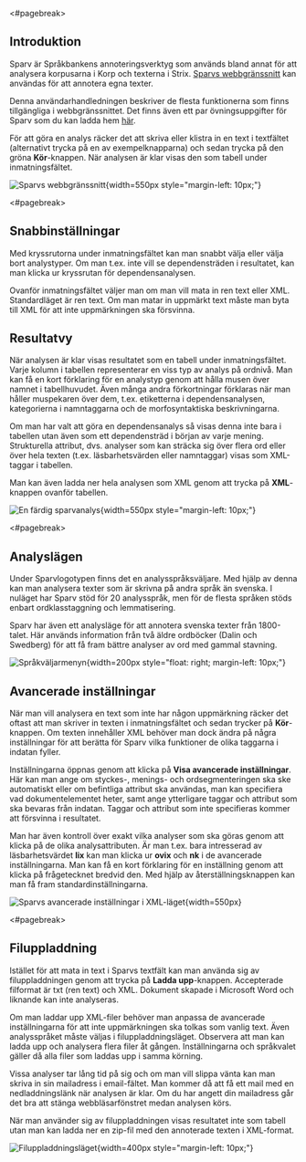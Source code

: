 
<#pagebreak>

## Introduktion

Sparv är Språkbankens annoteringsverktyg som används bland annat för att
analysera korpusarna i Korp och texterna i Strix. [Sparvs webbgränssnitt](https://spraakbanken.gu.se/sparv)  kan användas för att annotera egna texter.

Denna användarhandledningen beskriver de flesta funktionerna som finns
tillgängliga i webbgränssnittet. Det finns även ett par övningsuppgifter för
Sparv som du kan ladda hem
[här](https://github.com/spraakbanken/sparv-docs/raw/master/exercises/sparvovningar_hw2017.pdf).

För att göra en analys räcker det att skriva eller klistra in en text i
textfältet (alternativt trycka på en av exempelknapparna) och sedan trycka på
den gröna **Kör**-knappen. När analysen är klar visas den som tabell under
inmatningsfältet.

![Sparvs webbgränssnitt](https://github.com/spraakbanken/sparv-docs/raw/master/img/sparv_granssnitt.png){width=550px style="margin-left: 10px;"}

<#pagebreak>

## Snabbinställningar

Med kryssrutorna under inmatningsfältet kan man snabbt välja eller välja bort
analystyper. Om man t.ex. inte vill se dependensträden i resultatet, kan man
klicka ur kryssrutan för dependensanalysen.

Ovanför inmatningsfältet väljer man om man vill mata in ren text eller XML.
Standardläget är ren text. Om man matar in uppmärkt text måste man byta till XML
för att inte uppmärkningen ska försvinna.

## Resultatvy

När analysen är klar visas resultatet som en tabell under inmatningsfältet.
Varje kolumn i tabellen representerar en viss typ av analys på ordnivå. Man kan
få en kort förklaring för en analystyp genom att hålla musen över namnet i
tabellhuvudet. Även många andra förkortningar förklaras när man håller
muspekaren över dem, t.ex. etiketterna i dependensanalysen, kategorierna i
namntaggarna och de morfosyntaktiska beskrivningarna.

Om man har valt att göra en dependensanalys så visas denna inte bara i tabellen
utan även som ett dependensträd i början av varje mening. Strukturella attribut,
dvs. analyser som kan sträcka sig över flera ord eller över hela texten (t.ex.
läsbarhetsvärden eller namntaggar) visas som XML-taggar i tabellen.

Man kan även ladda ner hela analysen som XML genom att trycka på **XML**-knappen
ovanför tabellen.

![En färdig sparvanalys](https://github.com/spraakbanken/sparv-docs/raw/master/img/sparv_resultat.png){width=550px style="margin-left: 10px;"}

<#pagebreak>

## Analyslägen

Under Sparvlogotypen finns det en analysspråksväljare. Med hjälp av denna kan
man analysera texter som är skrivna på andra språk än svenska. I nuläget har
Sparv stöd för 20 analysspråk, men för de flesta språken stöds enbart
ordklasstaggning och lemmatisering.

Sparv har även ett analysläge för att annotera svenska texter från 1800-talet.
Här används information från två äldre ordböcker (Dalin och Swedberg) för att få
fram bättre analyser av ord med gammal stavning.

![Språkväljarmenyn](https://github.com/spraakbanken/sparv-docs/raw/master/img/sparv_sprakvaljare.png){width=200px style="float: right; margin-left: 10px;"}

## Avancerade inställningar

När man vill analysera en text som inte har någon uppmärkning räcker det oftast
att man skriver in texten i inmatningsfältet och sedan trycker på
**Kör**-knappen. Om texten innehåller XML behöver man dock ändra på några
inställningar för att berätta för Sparv vilka funktioner de olika taggarna i
indatan fyller.

Inställningarna öppnas genom att klicka på **Visa avancerade
inställningar**. Här kan man ange om styckes-, menings- och ordsegmenteringen
ska ske automatiskt eller om befintliga attribut ska användas, man kan
specifiera vad dokumentelementet heter, samt ange ytterligare taggar och
attribut som ska bevaras från indatan. Taggar och attribut som inte specifieras
kommer att försvinna i resultatet.

Man har även kontroll över exakt vilka
analyser som ska göras genom att klicka på de olika analysattributen. Är man
t.ex. bara intresserad av läsbarhetsvärdet **lix** kan man klicka ur **ovix**
och **nk** i de avancerade inställningarna. Man kan få en kort förklaring för en
inställning genom att klicka på frågetecknet bredvid den. Med hjälp av återställningsknappen kan man få fram standardinställningarna.

![Sparvs avancerade inställningar i XML-läget](https://github.com/spraakbanken/sparv-docs/raw/master/img/sparv_installningar.png){width=550px}

<#pagebreak>

## Filuppladdning

Istället för att mata in text i Sparvs textfält kan man använda sig av
filuppladdningen genom att trycka på **Ladda upp**-knappen. Accepterade
filformat är txt (ren text) och XML. Dokument skapade i Microsoft Word och
liknande kan inte analyseras.

Om man laddar upp XML-filer behöver man anpassa de avancerade inställningarna
för att inte uppmärkningen ska tolkas som vanlig text. Även analysspråket måste
väljas i filuppladdningsläget. Observera att man kan ladda upp och analysera
flera filer åt gången. Inställningarna och språkvalet gäller då alla filer som
laddas upp i samma körning.

Vissa analyser tar lång tid på sig och om man vill slippa vänta kan man skriva
in sin mailadress i email-fältet. Man kommer då att få ett mail med en
nedladdningslänk när analysen är klar. Om du har angett din mailadress går det
bra att stänga webbläsarfönstret medan analysen körs.

När man använder sig av filuppladdningen visas resultatet inte som tabell utan
man kan ladda ner en zip-fil med den annoterade texten i XML-format.

![Filuppladdningsläget](https://github.com/spraakbanken/sparv-docs/raw/master/img/sparv_uppladdning.png){width=400px style="margin-left: 10px;"}

